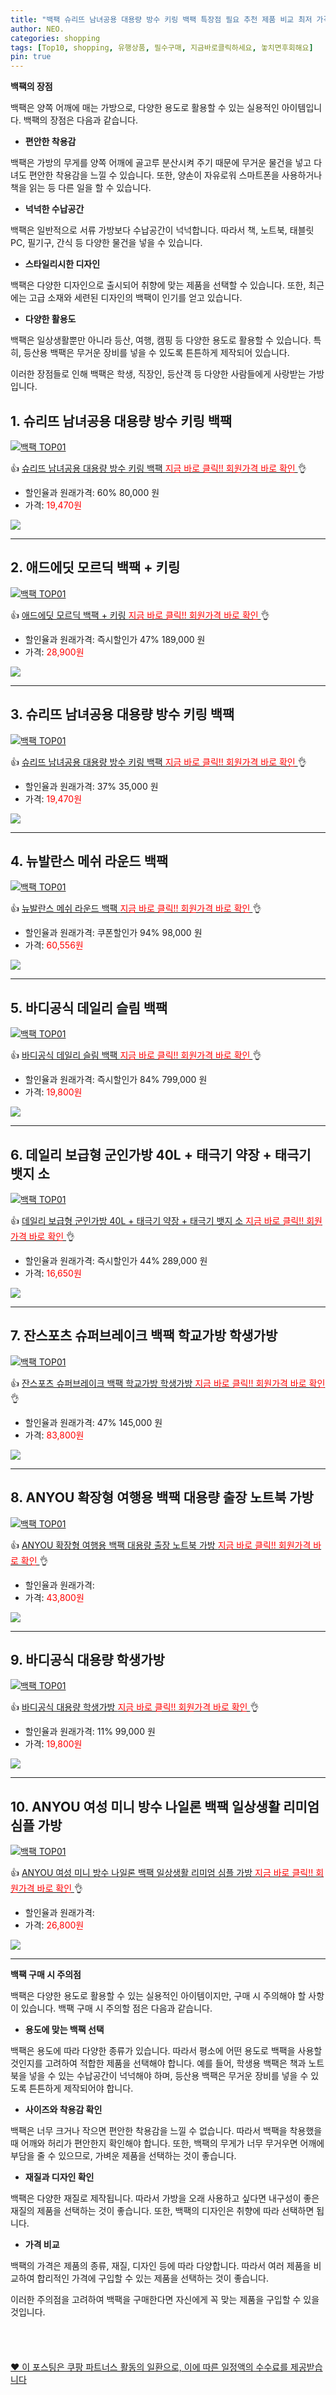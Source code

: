 ```yaml
---
title: "백팩 슈리뜨 남녀공용 대용량 방수 키링 백팩 특장점 필요 추천 제품 비교 최저 가격 비교 장점 구매 후기 구매평"
author: NEO.
categories: shopping
tags: [Top10, shopping, 유행상품, 필수구매, 지금바로클릭하세요, 놓치면후회해요]
pin: true
---
```

**백팩의 장점**

백팩은 양쪽 어깨에 매는 가방으로, 다양한 용도로 활용할 수 있는 실용적인 아이템입니다. 백팩의 장점은 다음과 같습니다.

* **편안한 착용감**

백팩은 가방의 무게를 양쪽 어깨에 골고루 분산시켜 주기 때문에 무거운 물건을 넣고 다녀도 편안한 착용감을 느낄 수 있습니다. 또한, 양손이 자유로워 스마트폰을 사용하거나 책을 읽는 등 다른 일을 할 수 있습니다.

* **넉넉한 수납공간**

백팩은 일반적으로 서류 가방보다 수납공간이 넉넉합니다. 따라서 책, 노트북, 태블릿 PC, 필기구, 간식 등 다양한 물건을 넣을 수 있습니다.

* **스타일리시한 디자인**

백팩은 다양한 디자인으로 출시되어 취향에 맞는 제품을 선택할 수 있습니다. 또한, 최근에는 고급 소재와 세련된 디자인의 백팩이 인기를 얻고 있습니다.

* **다양한 활용도**

백팩은 일상생활뿐만 아니라 등산, 여행, 캠핑 등 다양한 용도로 활용할 수 있습니다. 특히, 등산용 백팩은 무거운 장비를 넣을 수 있도록 튼튼하게 제작되어 있습니다.

이러한 장점들로 인해 백팩은 학생, 직장인, 등산객 등 다양한 사람들에게 사랑받는 가방입니다.

   

## 1. 슈리뜨 남녀공용 대용량 방수 키링 백팩

[![백팩 TOP01](https://thumbnail10.coupangcdn.com/thumbnails/remote/490x490ex/image/vendor_inventory/f375/8429104371cc84040d4d84b302f79c9ef26fdbf56c7944fe4165ea6fade3.png)](https://link.coupang.com/re/AFFSDP?lptag=AF3617701&subid=GithubCoopas&pageKey=6481843215&traceid=V0-153&itemId=14192825957&vendorItemId=81438491695)


👍 [슈리뜨 남녀공용 대용량 방수 키링 백팩 <font color=red> 지금 바로 클릭!! 회원가격 바로 확인 </font> ](https://link.coupang.com/re/AFFSDP?lptag=AF3617701&subid=GithubCoopas&pageKey=6481843215&traceid=V0-153&itemId=14192825957&vendorItemId=81438491695) 👌 


- 할인율과 원래가격: 60%  80,000   원
- 가격: <span style='color:red'>19,470원</span>

[![](/discount_price.png)](https://link.coupang.com/re/AFFSDP?lptag=AF3617701&subid=GithubCoopas&pageKey=6481843215&traceid=V0-153&itemId=14192825957&vendorItemId=81438491695)

---


   

## 2. 애드에딧 모르딕 백팩 + 키링

[![백팩 TOP01](https://thumbnail10.coupangcdn.com/thumbnails/remote/490x490ex/image/retail/images/13127573029058572-909fef71-ebc7-4234-9493-a70736ab27bf.jpg)](https://link.coupang.com/re/AFFSDP?lptag=AF3617701&subid=GithubCoopas&pageKey=5876810289&traceid=V0-153&itemId=10297413871&vendorItemId=70005414885)


👍 [애드에딧 모르딕 백팩 + 키링 <font color=red> 지금 바로 클릭!! 회원가격 바로 확인 </font> ](https://link.coupang.com/re/AFFSDP?lptag=AF3617701&subid=GithubCoopas&pageKey=5876810289&traceid=V0-153&itemId=10297413871&vendorItemId=70005414885) 👌 


- 할인율과 원래가격: 즉시할인가 47%  189,000   원
- 가격: <span style='color:red'>28,900원</span>

[![](/discount_price.png)](https://link.coupang.com/re/AFFSDP?lptag=AF3617701&subid=GithubCoopas&pageKey=5876810289&traceid=V0-153&itemId=10297413871&vendorItemId=70005414885)

---


   

## 3. 슈리뜨 남녀공용 대용량 방수 키링 백팩

[![백팩 TOP01](https://thumbnail10.coupangcdn.com/thumbnails/remote/490x490ex/image/vendor_inventory/f375/8429104371cc84040d4d84b302f79c9ef26fdbf56c7944fe4165ea6fade3.png)](https://link.coupang.com/re/AFFSDP?lptag=AF3617701&subid=GithubCoopas&pageKey=6481843215&traceid=V0-153&itemId=14192825957&vendorItemId=81438491695)


👍 [슈리뜨 남녀공용 대용량 방수 키링 백팩 <font color=red> 지금 바로 클릭!! 회원가격 바로 확인 </font> ](https://link.coupang.com/re/AFFSDP?lptag=AF3617701&subid=GithubCoopas&pageKey=6481843215&traceid=V0-153&itemId=14192825957&vendorItemId=81438491695) 👌 


- 할인율과 원래가격: 37%  35,000   원
- 가격: <span style='color:red'>19,470원</span>

[![](/discount_price.png)](https://link.coupang.com/re/AFFSDP?lptag=AF3617701&subid=GithubCoopas&pageKey=6481843215&traceid=V0-153&itemId=14192825957&vendorItemId=81438491695)

---


   

## 4. 뉴발란스 메쉬 라운드 백팩

[![백팩 TOP01](https://thumbnail10.coupangcdn.com/thumbnails/remote/490x490ex/image/retail/images/2023/08/08/15/4/3fb37210-0ffc-463c-92df-dddd93b98bd5.jpg)](https://link.coupang.com/re/AFFSDP?lptag=AF3617701&subid=GithubCoopas&pageKey=7518649269&traceid=V0-153&itemId=19715298141&vendorItemId=86819572696)


👍 [뉴발란스 메쉬 라운드 백팩 <font color=red> 지금 바로 클릭!! 회원가격 바로 확인 </font> ](https://link.coupang.com/re/AFFSDP?lptag=AF3617701&subid=GithubCoopas&pageKey=7518649269&traceid=V0-153&itemId=19715298141&vendorItemId=86819572696) 👌 


- 할인율과 원래가격: 쿠폰할인가 94%  98,000   원
- 가격: <span style='color:red'>60,556원</span>

[![](/discount_price.png)](https://link.coupang.com/re/AFFSDP?lptag=AF3617701&subid=GithubCoopas&pageKey=7518649269&traceid=V0-153&itemId=19715298141&vendorItemId=86819572696)

---


   

## 5. 바디공식 데일리 슬림 백팩

[![백팩 TOP01](https://thumbnail6.coupangcdn.com/thumbnails/remote/490x490ex/image/retail/images/1506003214953195-6b6d848f-d8b3-4231-b761-4927a05f0fba.jpg)](https://link.coupang.com/re/AFFSDP?lptag=AF3617701&subid=GithubCoopas&pageKey=5237889716&traceid=V0-153&itemId=7391665383&vendorItemId=74682779929)


👍 [바디공식 데일리 슬림 백팩 <font color=red> 지금 바로 클릭!! 회원가격 바로 확인 </font> ](https://link.coupang.com/re/AFFSDP?lptag=AF3617701&subid=GithubCoopas&pageKey=5237889716&traceid=V0-153&itemId=7391665383&vendorItemId=74682779929) 👌 


- 할인율과 원래가격: 즉시할인가 84%  799,000   원
- 가격: <span style='color:red'>19,800원</span>

[![](/discount_price.png)](https://link.coupang.com/re/AFFSDP?lptag=AF3617701&subid=GithubCoopas&pageKey=5237889716&traceid=V0-153&itemId=7391665383&vendorItemId=74682779929)

---


   

## 6. 데일리 보급형 군인가방 40L + 태극기 약장 + 태극기 뱃지 소

[![백팩 TOP01](https://thumbnail10.coupangcdn.com/thumbnails/remote/490x490ex/image/retail/images/2019/10/29/19/0/8c3af315-36da-4aec-a433-a991d55eabac.jpg)](https://link.coupang.com/re/AFFSDP?lptag=AF3617701&subid=GithubCoopas&pageKey=1251532439&traceid=V0-153&itemId=1051096047&vendorItemId=5517815385)


👍 [데일리 보급형 군인가방 40L + 태극기 약장 + 태극기 뱃지 소 <font color=red> 지금 바로 클릭!! 회원가격 바로 확인 </font> ](https://link.coupang.com/re/AFFSDP?lptag=AF3617701&subid=GithubCoopas&pageKey=1251532439&traceid=V0-153&itemId=1051096047&vendorItemId=5517815385) 👌 


- 할인율과 원래가격: 즉시할인가 44%  289,000   원
- 가격: <span style='color:red'>16,650원</span>

[![](/discount_price.png)](https://link.coupang.com/re/AFFSDP?lptag=AF3617701&subid=GithubCoopas&pageKey=1251532439&traceid=V0-153&itemId=1051096047&vendorItemId=5517815385)

---


   

## 7. 잔스포츠 슈퍼브레이크 백팩 학교가방 학생가방

[![백팩 TOP01](https://thumbnail8.coupangcdn.com/thumbnails/remote/490x490ex/image/vendor_inventory/887e/6529d6f4c9aad0f236788fef86c58455f58cc4f1f468f08436bac06bb82e.png)](https://link.coupang.com/re/AFFSDP?lptag=AF3617701&subid=GithubCoopas&pageKey=7453965999&traceid=V0-153&itemId=19412738208&vendorItemId=86613247979)


👍 [잔스포츠 슈퍼브레이크 백팩 학교가방 학생가방 <font color=red> 지금 바로 클릭!! 회원가격 바로 확인 </font> ](https://link.coupang.com/re/AFFSDP?lptag=AF3617701&subid=GithubCoopas&pageKey=7453965999&traceid=V0-153&itemId=19412738208&vendorItemId=86613247979) 👌 


- 할인율과 원래가격: 47%  145,000   원
- 가격: <span style='color:red'>83,800원</span>

[![](/discount_price.png)](https://link.coupang.com/re/AFFSDP?lptag=AF3617701&subid=GithubCoopas&pageKey=7453965999&traceid=V0-153&itemId=19412738208&vendorItemId=86613247979)

---


   

## 8. ANYOU 확장형 여행용 백팩 대용량 출장 노트북 가방

[![백팩 TOP01](https://thumbnail9.coupangcdn.com/thumbnails/remote/490x490ex/image/vendor_inventory/e60d/79b5eb0928fbc02f5083c7c3b0f72ed6ee432e5d675bb7b166803ff324ed.jpg)](https://link.coupang.com/re/AFFSDP?lptag=AF3617701&subid=GithubCoopas&pageKey=7586526857&traceid=V0-153&itemId=20038088903&vendorItemId=87350313357)


👍 [ANYOU 확장형 여행용 백팩 대용량 출장 노트북 가방 <font color=red> 지금 바로 클릭!! 회원가격 바로 확인 </font> ](https://link.coupang.com/re/AFFSDP?lptag=AF3617701&subid=GithubCoopas&pageKey=7586526857&traceid=V0-153&itemId=20038088903&vendorItemId=87350313357) 👌 


- 할인율과 원래가격: 
- 가격: <span style='color:red'>43,800원</span>

[![](/discount_price.png)](https://link.coupang.com/re/AFFSDP?lptag=AF3617701&subid=GithubCoopas&pageKey=7586526857&traceid=V0-153&itemId=20038088903&vendorItemId=87350313357)

---


   

## 9. 바디공식 대용량 학생가방

[![백팩 TOP01](https://thumbnail10.coupangcdn.com/thumbnails/remote/490x490ex/image/retail/images/1248788837846537-4e639f4e-a016-4b5b-9e42-5d4aebfbd629.jpg)](https://link.coupang.com/re/AFFSDP?lptag=AF3617701&subid=GithubCoopas&pageKey=7373244655&traceid=V0-153&itemId=19024791149&vendorItemId=77427444349)


👍 [바디공식 대용량 학생가방 <font color=red> 지금 바로 클릭!! 회원가격 바로 확인 </font> ](https://link.coupang.com/re/AFFSDP?lptag=AF3617701&subid=GithubCoopas&pageKey=7373244655&traceid=V0-153&itemId=19024791149&vendorItemId=77427444349) 👌 


- 할인율과 원래가격: 11%  99,000   원
- 가격: <span style='color:red'>19,800원</span>

[![](/discount_price.png)](https://link.coupang.com/re/AFFSDP?lptag=AF3617701&subid=GithubCoopas&pageKey=7373244655&traceid=V0-153&itemId=19024791149&vendorItemId=77427444349)

---


   

## 10. ANYOU 여성 미니 방수 나일론 백팩 일상생활 리미엄 심플 가방

[![백팩 TOP01](https://thumbnail10.coupangcdn.com/thumbnails/remote/490x490ex/image/vendor_inventory/75ba/6bf1874904d33c73bde94d5fbee62d534e5a09bc832804b1cbf3a443aa79.jpg)](https://link.coupang.com/re/AFFSDP?lptag=AF3617701&subid=GithubCoopas&pageKey=7455704341&traceid=V0-153&itemId=19421097211&vendorItemId=87489370706)


👍 [ANYOU 여성 미니 방수 나일론 백팩 일상생활 리미엄 심플 가방 <font color=red> 지금 바로 클릭!! 회원가격 바로 확인 </font> ](https://link.coupang.com/re/AFFSDP?lptag=AF3617701&subid=GithubCoopas&pageKey=7455704341&traceid=V0-153&itemId=19421097211&vendorItemId=87489370706) 👌 


- 할인율과 원래가격: 
- 가격: <span style='color:red'>26,800원</span>

[![](/discount_price.png)](https://link.coupang.com/re/AFFSDP?lptag=AF3617701&subid=GithubCoopas&pageKey=7455704341&traceid=V0-153&itemId=19421097211&vendorItemId=87489370706)

---
**백팩 구매 시 주의점**

백팩은 다양한 용도로 활용할 수 있는 실용적인 아이템이지만, 구매 시 주의해야 할 사항이 있습니다. 백팩 구매 시 주의할 점은 다음과 같습니다.

* **용도에 맞는 백팩 선택**

백팩은 용도에 따라 다양한 종류가 있습니다. 따라서 평소에 어떤 용도로 백팩을 사용할 것인지를 고려하여 적합한 제품을 선택해야 합니다. 예를 들어, 학생용 백팩은 책과 노트북을 넣을 수 있는 수납공간이 넉넉해야 하며, 등산용 백팩은 무거운 장비를 넣을 수 있도록 튼튼하게 제작되어야 합니다.

* **사이즈와 착용감 확인**

백팩은 너무 크거나 작으면 편안한 착용감을 느낄 수 없습니다. 따라서 백팩을 착용했을 때 어깨와 허리가 편안한지 확인해야 합니다. 또한, 백팩의 무게가 너무 무거우면 어깨에 부담을 줄 수 있으므로, 가벼운 제품을 선택하는 것이 좋습니다.

* **재질과 디자인 확인**

백팩은 다양한 재질로 제작됩니다. 따라서 가방을 오래 사용하고 싶다면 내구성이 좋은 재질의 제품을 선택하는 것이 좋습니다. 또한, 백팩의 디자인은 취향에 따라 선택하면 됩니다.

* **가격 비교**

백팩의 가격은 제품의 종류, 재질, 디자인 등에 따라 다양합니다. 따라서 여러 제품을 비교하여 합리적인 가격에 구입할 수 있는 제품을 선택하는 것이 좋습니다.

이러한 주의점을 고려하여 백팩을 구매한다면 자신에게 꼭 맞는 제품을 구입할 수 있을 것입니다.<br><br><br><br><br> [ ❤  이 포스팅은 쿠팡 파트너스 활동의 일환으로, 이에 따른 일정액의 수수료를 제공받습니다](https://link.coupang.com/a/bcEFyh)
